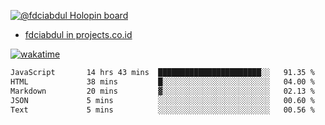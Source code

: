 [![@fdciabdul Holopin board](https://holopin.io/api/user/board?user=fdciabdul)](https://holopin.io/@fdciabdul)

- [fdciabdul in projects.co.id](https://projects.co.id/public/browse_users/view/496e26/fdciabdul)



[![wakatime](https://wakatime.com/badge/user/87646243-158a-4241-a3cb-668e1fa2dbb8.svg)](https://wakatime.com/@87646243-158a-4241-a3cb-668e1fa2dbb8)
<!--START_SECTION:waka-->

```txt
JavaScript       14 hrs 43 mins  ███████████████████████░░   91.35 %
HTML             38 mins         █░░░░░░░░░░░░░░░░░░░░░░░░   04.00 %
Markdown         20 mins         ▓░░░░░░░░░░░░░░░░░░░░░░░░   02.13 %
JSON             5 mins          ░░░░░░░░░░░░░░░░░░░░░░░░░   00.60 %
Text             5 mins          ░░░░░░░░░░░░░░░░░░░░░░░░░   00.56 %
```

<!--END_SECTION:waka-->
